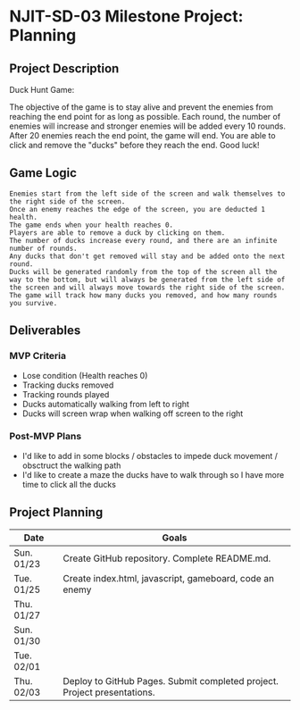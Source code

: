 # NJIT-SD-03 Milestone Project: Planning

## Project Description

Duck Hunt Game:

The objective of the game is to stay alive and prevent the enemies from reaching the end point for as long as possible. Each round, the number of enemies will increase and stronger enemies will be added every 10 rounds. After 20 enemies reach the end point, the game will end. You are able to click and remove the "ducks" before they reach the end. Good luck!

## Game Logic

```
Enemies start from the left side of the screen and walk themselves to the right side of the screen.
Once an enemy reaches the edge of the screen, you are deducted 1 health.
The game ends when your health reaches 0.
Players are able to remove a duck by clicking on them.
The number of ducks increase every round, and there are an infinite number of rounds.
Any ducks that don't get removed will stay and be added onto the next round.
Ducks will be generated randomly from the top of the screen all the way to the bottom, but will always be generated from the left side of the screen and will always move towards the right side of the screen.
The game will track how many ducks you removed, and how many rounds you survive.
```

## Deliverables

### MVP Criteria

- Lose condition (Health reaches 0)
- Tracking ducks removed
- Tracking rounds played
- Ducks automatically walking from left to right
- Ducks will screen wrap when walking off screen to the right

### Post-MVP Plans

- I'd like to add in some blocks / obstacles to impede duck movement / obsctruct the walking path
- I'd like to create a maze the ducks have to walk through so I have more time to click all the ducks

## Project Planning

| Date | Goals |
| ---- | ----- |
| Sun. 01/23 | Create GitHub repository. Complete README.md. |
| Tue. 01/25 | Create index.html, javascript, gameboard, code an enemy     |
| Thu. 01/27 |      |
| Sun. 01/30 |      |
| Tue. 02/01 |      |
| Thu. 02/03 | Deploy to GitHub Pages. Submit completed project. Project presentations. |

